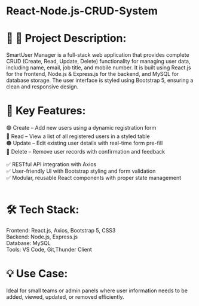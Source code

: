# React-Node.js-CRUD-System

# 📝 📄 Project Description:
SmartUser Manager is a full-stack web application that provides complete CRUD (Create, Read, Update, Delete) functionality for managing user data, including name, email, job title, and mobile number. It is built using React.js for the frontend, Node.js & Express.js for the backend, and MySQL for database storage. The user interface is styled using Bootstrap 5, ensuring a clean and responsive design. <br>

# 🔧 Key Features:
🟢 Create – Add new users using a dynamic registration form <br>
🔵 Read – View a list of all registered users in a styled table <br>
🟠 Update – Edit existing user details with real-time form pre-fill <br>
🔴 Delete – Remove user records with confirmation and feedback <br>
<br>
✅ RESTful API integration with Axios <br>
✅ User-friendly UI with Bootstrap styling and form validation <br>
✅ Modular, reusable React components with proper state management <br>
<br>
# 🛠️ Tech Stack: <br>
Frontend: React.js, Axios, Bootstrap 5, CSS3<br>
Backend: Node.js, Express.js <br>
Database: MySQL<br> 
Tools: VS Code, Git,Thunder Client <br>

# 💡 Use Case: <br>
Ideal for small teams or admin panels where user information needs to be added, viewed, updated, or removed efficiently.
